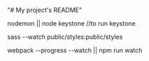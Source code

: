 "# My project's README" 

nodemon  || node keystone  //to run keystone

sass --watch public/styles:public/styles

webpack --progress --watch ||  npm run watch

